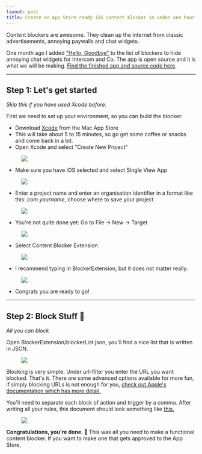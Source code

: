 ```yaml
---
layout: post
title: Create an App Store-ready iOS content blocker in under one hour without code.
---
```


Content blockers are awesome. They clean up the internet from classic advertisements, annoying paywalls and chat widgets.

One month ago I added ["Hello, Goodbye"](https://hellogoodbye.app) to the list of blockers to hide annoying chat widgets for Intercom and Co. The app is open source and it is what we will be making. [Find the finished app and source code here](https://github.com/bcye/Hello-Goodbye).

<!--kg-card-begin: hr-->
* * *
<!--kg-card-end: hr-->
## Step 1: Let's get started

_Skip this if you have used Xcode before._

First we need to set up your environment, so you can build the blocker:

- Download [Xcode](https://itunes.apple.com/de/app/xcode/id497799835?l=en&mt=12) from the Mac App Store
- This will take about 5 to 15 minutes, so go get some coffee or snacks and come back in a bit.
- Open Xcode and select "Create New Project"
<!--kg-card-begin: image--><figure class="kg-card kg-image-card"><img src="/content/images/2019/04/Screenshot-2019-04-21-at-13.50.44.png" class="kg-image"></figure><!--kg-card-end: image-->
- Make sure you have iOS selected and select Single View App
<!--kg-card-begin: image--><figure class="kg-card kg-image-card"><img src="/content/images/2019/04/Screenshot-2019-04-21-at-13.52.31.png" class="kg-image"></figure><!--kg-card-end: image-->
- Enter a project name and enter an organisation identifier in a format like this: _com.yourname_, choose where to save your project.
<!--kg-card-begin: image--><figure class="kg-card kg-image-card"><img src="/content/images/2019/04/Screenshot-2019-04-21-at-13.54.44.png" class="kg-image"></figure><!--kg-card-end: image-->
- You're not quite done yet: Go to File -\> New -\> Target
<!--kg-card-begin: image--><figure class="kg-card kg-image-card"><img src="/content/images/2019/04/Screenshot-2019-04-21-at-14.00.10.png" class="kg-image"></figure><!--kg-card-end: image-->
- Select Content Blocker Extension
<!--kg-card-begin: image--><figure class="kg-card kg-image-card"><img src="/content/images/2019/04/Screenshot-2019-04-21-at-14.01.06-1.png" class="kg-image"></figure><!--kg-card-end: image-->
- I recommend typing in BlockerExtension, but it does not matter really.
<!--kg-card-begin: image--><figure class="kg-card kg-image-card"><img src="/content/images/2019/04/Screenshot-2019-04-21-at-14.01.19-1.png" class="kg-image"></figure><!--kg-card-end: image-->
- Congrats you are ready to go!
<!--kg-card-begin: hr-->
* * *
<!--kg-card-end: hr-->
## Step 2: Block Stuff 🤘

_All you can block_

Open BlockerExtension/blockerList.json, you'll find a nice list that is written in JSON.

<!--kg-card-begin: image--><figure class="kg-card kg-image-card"><img src="/content/images/2019/04/Screenshot-2019-04-21-at-14.13.51.png" class="kg-image"></figure><!--kg-card-end: image-->

Blocking is very simple. Under url-filter you enter the URL you want blocked. That's it. There are some advanced options available for more fun, if simply blocking URLs is not enough for you, [check out Apple's documentation which has more detail.](https://developer.apple.com/documentation/safariservices/creating_a_content_blocker)

You'll need to separate each block of action and trigger by a comma. After writing all your rules, this document should look something like [this.](https://github.com/bcye/Hello-Goodbye/blob/master/Safari/BlockerExtension/blockerList.json)

<!--kg-card-begin: image--><figure class="kg-card kg-image-card"><img src="/content/images/2019/04/Screenshot-2019-04-21-at-14.23.56.png" class="kg-image"></figure><!--kg-card-end: image-->

**Congratulations, you're done. 🎉** This was all you need to make a functional content blocker. If you want to make one that gets approved to the App Store,

